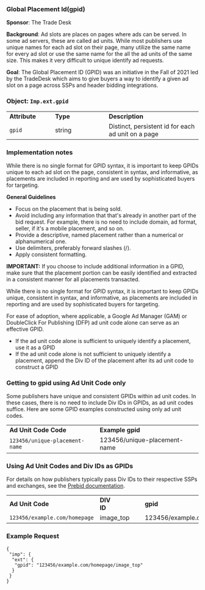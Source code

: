### Global Placement Id(gpid)

**Sponsor**: The Trade Desk

**Background**:
Ad slots are places on pages where ads can be served. In some ad servers, these are called ad units. While most publishers use unique names for each ad slot on their page, many utilize the same name for every ad slot or use the same name for the all the ad units of the same size. This makes it very difficult to unique identify ad requests. 

**Goal**:
The Global Placement ID (GPID) was an initiative in the Fall of 2021 led by the TradeDesk which aims to give buyers a way to identify a given ad slot on a page across SSPs and header bidding integrations. 

### Object: `Imp.ext.gpid` <a name="object"></a>
 <table>
  <tr>
    <td><strong>Attribute&nbsp;&nbsp;&nbsp;&nbsp;&nbsp;&nbsp;&nbsp;&nbsp;</strong></td>
    <td><strong>Type&nbsp;&nbsp;&nbsp;&nbsp;&nbsp;&nbsp;&nbsp;&nbsp;&nbsp;&nbsp;&nbsp;&nbsp;&nbsp;&nbsp;&nbsp;&nbsp;&nbsp;&nbsp;&nbsp;&nbsp;</strong></td>
    <td><strong>Description</strong></td>
  </tr>
  <tr>
    <td><code>gpid</code></td>
    <td>string</td>
    <td>Distinct, persistent id for each ad unit on a page</td>
  </tr>
</table>

### Implementation notes
While there is no single format for GPID syntax, it is important to keep GPIDs unique to each ad slot on the page, consistent in syntax, and informative, as placements are included in reporting and are used by sophisticated buyers for targeting.

<strong>General Guidelines</strong>
* Focus on the placement that is being sold.
* Avoid including any information that that's already in another part of the bid request. For example, there is no need to include domain, ad format, seller, if it's a mobile placement, and so on.
* Provide a descriptive, named placement rather than a numerical or alphanumerical one.
* Use delimiters, preferably forward slashes (/).
* Apply consistent formatting.

<strong>IMPORTANT:</strong> If you choose to include additional information in a GPID, make sure that the placement portion can be easily identified and extracted in a consistent manner for all placements transacted.

While there is no single format for GPID syntax, it is important to keep GPIDs unique, consistent in syntax, and informative, as placements are included in reporting and are used by sophisticated buyers for targeting.

For ease of adoption, where applicable, a Google Ad Manager (GAM) or DoubleClick For Publishing (DFP) ad unit code alone can serve as an effective GPID.

* If the ad unit code alone is sufficient to uniquely identify a placement, use it as a GPID
* If the ad unit code alone is not sufficient to uniquely identify a placement, append the Div ID of the placement after its ad unit code to construct a GPID

### Getting to gpid using Ad Unit Code only

Some publishers have unique and consistent GPIDs within ad unit codes. In these cases, there is no need to include Div IDs in GPIDs, as ad unit codes suffice. Here are some GPID examples constructed using only ad unit codes.

  <table>
  <tr>
    <td><strong>Ad Unit Code Code&nbsp;&nbsp;&nbsp;&nbsp;&nbsp;&nbsp;&nbsp;&nbsp;</strong></td>
    <td><strong>Example gpid</strong></td>
  </tr>
  <tr>
    <td><code>123456/unique-placement-name</td>
    <td>123456/unique-placement-name</td>
  </tr>
</table>

### Using Ad Unit Codes and Div IDs as GPIDs

For details on how publishers typically pass Div IDs to their respective SSPs and exchanges, see the [Prebid documentation](https://docs.prebid.org/features/pbAdSlot.html). 

  <table>
  <tr>
    <td><strong>Ad Unit Code&nbsp;&nbsp;&nbsp;&nbsp;&nbsp;&nbsp;&nbsp;&nbsp;</strong></td>
    <td><strong>DIV ID&nbsp;&nbsp;&nbsp;&nbsp;&nbsp;&nbsp;&nbsp;&nbsp;&nbsp;&nbsp;&nbsp;&nbsp;&nbsp;&nbsp;&nbsp;&nbsp;&nbsp;&nbsp;&nbsp;&nbsp;</strong></td>
    <td><strong>gpid</strong></td>
  </tr>
  <tr>
    <td><code>123456/example.com/homepage</code></td>
    <td>image_top</td>
    <td>123456/example.com/homepage/image_top</td>
  </tr>
</table>

### Example Request

```
{
 "imp": {
  "ext": {
   "gpid": "123456/example.com/homepage/image_top"
  }
 }
}
